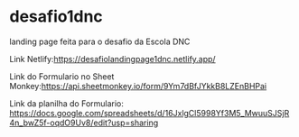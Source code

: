 # desafio1dnc
landing page feita para o desafio da Escola DNC 

Link Netlify:https://desafiolandingpage1dnc.netlify.app/

Link do Formulario no Sheet Monkey:https://api.sheetmonkey.io/form/9Ym7dBfJYkkB8LZEnBHPai

Link da planilha do Formulario: https://docs.google.com/spreadsheets/d/16JxlgCl5998Yf3M5_MwuuSJSjR4n_bwZ5f-oqdO9Uv8/edit?usp=sharing
